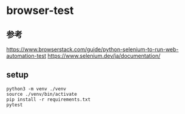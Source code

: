 # browser-test

## 参考
https://www.browserstack.com/guide/python-selenium-to-run-web-automation-test
https://www.selenium.dev/ja/documentation/

## setup
```
python3 -m venv ./venv
source ./venv/bin/activate
pip install -r requirements.txt
pytest
```